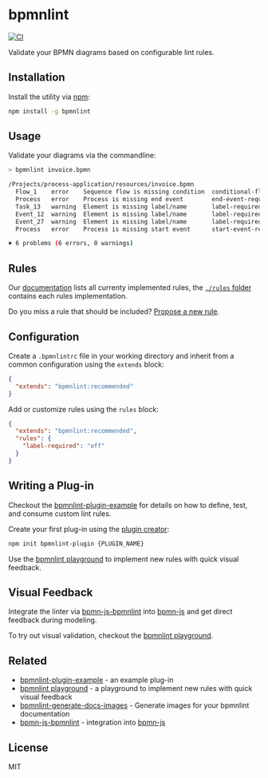 # bpmnlint

[![CI](https://github.com/bpmn-io/bpmnlint/workflows/CI/badge.svg)](https://github.com/bpmn-io/bpmnlint/actions?query=workflow%3ACI)

Validate your BPMN diagrams based on configurable lint rules.


## Installation

Install the utility via [npm](https://www.npmjs.com/package/bpmnlint):

```sh
npm install -g bpmnlint
```


## Usage

Validate your diagrams via the commandline:

```sh
> bpmnlint invoice.bpmn

/Projects/process-application/resources/invoice.bpmn
  Flow_1    error    Sequence flow is missing condition  conditional-flows
  Process   error    Process is missing end event        end-event-required
  Task_13   warning  Element is missing label/name       label-required
  Event_12  warning  Element is missing label/name       label-required
  Event_27  warning  Element is missing label/name       label-required
  Process   error    Process is missing start event      start-event-required

✖ 6 problems (6 errors, 0 warnings)
```


## Rules

Our [documentation](https://github.com/bpmn-io/bpmnlint/tree/master/docs/rules#rules) lists all currenty implemented rules, the [`./rules` folder](https://github.com/bpmn-io/bpmnlint/tree/master/rules) contains each rules implementation.

Do you miss a rule that should be included? [Propose a new rule](https://github.com/bpmn-io/bpmnlint/issues/new?assignees=&labels=rules&template=NEW_RULE.md).


## Configuration

Create a `.bpmnlintrc` file in your working directory and inherit from a common configuration using the `extends` block:

```json
{
  "extends": "bpmnlint:recommended"
}
```

Add or customize rules using the `rules` block:

```json
{
  "extends": "bpmnlint:recommended",
  "rules": {
    "label-required": "off"
  }
}
```


## Writing a Plug-in

Checkout the [bpmnlint-plugin-example](https://github.com/bpmn-io/bpmnlint-plugin-example) for details on how to define, test, and consume custom lint rules.

Create your first plug-in using the [plugin creator](https://github.com/nikku/create-bpmnlint-plugin):

```sh
npm init bpmnlint-plugin {PLUGIN_NAME}
```

Use the [bpmnlint playground](https://github.com/bpmn-io/bpmnlint-playground) to implement new rules with quick visual feedback.


## Visual Feedback

Integrate the linter via [bpmn-js-bpmnlint](https://github.com/bpmn-io/bpmn-js-bpmnlint) into [bpmn-js](https://github.com/bpmn-io/bpmn-js) and get direct feedback during modeling.

To try out visual validation, checkout the [bpmnlint playground](https://github.com/bpmn-io/bpmnlint-playground).


## Related

* [bpmnlint-plugin-example](https://github.com/bpmn-io/bpmnlint-plugin-example) - an example plug-in
* [bpmnlint playground](https://github.com/bpmn-io/bpmnlint-playground) - a playground to implement new rules with quick visual feedback
* [bpmnlint-generate-docs-images](https://github.com/bpmn-io/bpmnlint-generate-docs-images) - Generate images for your bpmnlint documentation
* [bpmn-js-bpmnlint](https://github.com/bpmn-io/bpmn-js-bpmnlint) - integration into [bpmn-js](https://github.com/bpmn-io/bpmn-js)


## License

MIT
